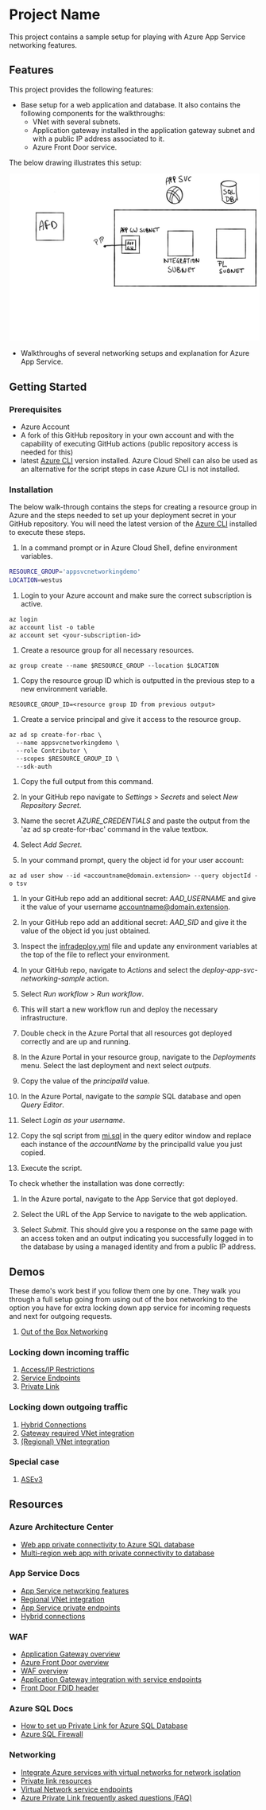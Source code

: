 # Project Name

This project contains a sample setup for playing with Azure App Service networking features. 

## Features

This project provides the following features:

* Base setup for a web application and database. It also contains the following components for the walkthroughs: 
  * VNet with several subnets.
  * Application gateway installed in the application gateway subnet and with a public IP address associated to it. 
  * Azure Front Door service.

The below drawing illustrates this setup: 

![Initial setup](media/initial%20setup.svg)

* Walkthroughs of several networking setups and explanation for Azure App Service. 

## Getting Started

### Prerequisites

- Azure Account
- A fork of this GitHub repository in your own account and with the capability of executing GitHub actions (public repository access is needed for this)
- latest [Azure CLI](https://docs.microsoft.com/en-us/cli/azure/install-azure-cli) version installed. Azure Cloud Shell can also be used as an alternative for the script steps in case Azure CLI is not installed. 

### Installation

The below walk-through contains the steps for creating a resource group in Azure and the steps needed to set up your deployment secret in your GitHub repository. 
You will need the latest version of the [Azure CLI](https://docs.microsoft.com/en-us/cli/azure/install-azure-cli) installed to execute these steps.

1. In a command prompt or in Azure Cloud Shell, define environment variables.

```bash
RESOURCE_GROUP='appsvcnetworkingdemo'
LOCATION=westus
```

1. Login to your Azure account and make sure the correct subscription is active. 

```azurecli
az login
az account list -o table
az account set <your-subscription-id>
```

1. Create a resource group for all necessary resources.

```azurecli
az group create --name $RESOURCE_GROUP --location $LOCATION
```

1. Copy the resource group ID which is outputted in the previous step to a new environment variable.

```azurecli
RESOURCE_GROUP_ID=<resource group ID from previous output>
```

1. Create a service principal and give it access to the resource group.

```azure cli
az ad sp create-for-rbac \
  --name appsvcnetworkingdemo \
  --role Contributor \
  --scopes $RESOURCE_GROUP_ID \
  --sdk-auth
```

1. Copy the full output from this command. 

1. In your GitHub repo navigate to *Settings* > *Secrets* and select *New Repository Secret*.

1. Name the secret _AZURE_CREDENTIALS_ and paste the output from the 'az ad sp create-for-rbac' command in the value textbox.

1. Select *Add Secret*.

1. In your command prompt, query the object id for your user account: 

```azure cli
az ad user show --id <accountname@domain.extension> --query objectId -o tsv
```

1. In your GitHub repo add an additional secret: _AAD_USERNAME_ and give it the value of your username accountname@domain.extension.  

1. In your GitHub repo add an additional secret: _AAD_SID_ and give it the value of the object id you just obtained.  

1. Inspect the [infradeploy.yml](.github/workflows/infradeploy.yml) file and update any environment variables at the top of the file to reflect your environment. 

1. In your GitHub repo, navigate to *Actions* and select the *deploy-app-svc-networking-sample* action. 

1. Select *Run workflow* > *Run workflow*. 

1. This will start a new workflow run and deploy the necessary infrastructure. 

1. Double check in the Azure Portal that all resources got deployed correctly and are up and running. 

1. In the Azure Portal in your resource group, navigate to the _Deployments_ menu. Select the last deployment and next select _outputs_. 

1. Copy the value of the _principalId_ value.

1. In the Azure Portal, navigate to the _sample_ SQL database and open _Query Editor_.

1. Select _Login as your username_.

1. Copy the sql script from [mi.sql](deploy/mi.sql) in the query editor window and replace each instance of the _accountName_ by the principalId value you just copied. 

1. Execute the script. 

To check whether the installation was done correctly: 

1. In the Azure portal, navigate to the App Service that got deployed. 

1. Select the URL of the App Service to navigate to the web application.

1. Select _Submit_. This should give you a response on the same page with an access token and an output indicating you successfully logged in to the database by using a managed identity and from a public IP address. 


## Demos

These demo's work best if you follow them one by one. They walk you through a full setup going from using out of the box networking to the option you have for extra locking down app service for incoming requests and next for outgoing requests. 

1. [Out of the Box Networking](demos/01_outofthebox.md)

### Locking down incoming traffic

1. [Access/IP Restrictions](demos/02_IPrestrictions.md)
1. [Service Endpoints](demos/03_serviceendpoints.md)
1. [Private Link](demos/04_privatelink.md)

### Locking down outgoing traffic

1. [Hybrid Connections](demos/05_Hybirdconnections.md)
1. [Gateway required VNet integration](demos/06_GWrequiredVNetintegration.md)
1. [(Regional) VNet integration](demos/07_RegionalVNetintegration.md)

### Special case

1. [ASEv3](demos/08_ASEv3.md)

## Resources

### Azure Architecture Center

- [Web app private connectivity to Azure SQL database](https://docs.microsoft.com/azure/architecture/example-scenario/private-web-app/private-web-app)
- [Multi-region web app with private connectivity to database](https://docs.microsoft.com/azure/architecture/example-scenario/sql-failover/app-service-private-sql-multi-region)

### App Service Docs

- [App Service networking features](https://docs.microsoft.com/azure/app-service/networking-features)
- [Regional VNet integration](https://docs.microsoft.com/azure/app-service/web-sites-integrate-with-vnet#regional-vnet-integration)
- [App Service private endpoints](https://docs.microsoft.com/azure/app-service/networking/private-endpoint)
- [Hybrid connections](https://docs.microsoft.com/azure/app-service/app-service-hybrid-connections)

### WAF

- [Application Gateway overview](https://docs.microsoft.com/azure/application-gateway/overview)
- [Azure Front Door overview](https://docs.microsoft.com/azure/frontdoor/front-door-overview)
- [WAF overview](https://docs.microsoft.com/azure/web-application-firewall/overview)
- [Application Gateway integration with service endpoints](https://docs.microsoft.com/azure/app-service/networking/app-gateway-with-service-endpoints)
- [Front Door FDID header](https://docs.microsoft.com/azure/frontdoor/front-door-faq#how-do-i-lock-down-the-access-to-my-backend-to-only-azure-front-door-)

### Azure SQL Docs

- [How to set up Private Link for Azure SQL Database](https://docs.microsoft.com/en-us/azure/azure-sql/database/private-endpoint-overview#how-to-set-up-private-link-for-azure-sql-database)
- [Azure SQL Firewall](https://docs.microsoft.com/en-us/azure/azure-sql/database/firewall-create-server-level-portal-quickstart)

### Networking

- [Integrate Azure services with virtual networks for network isolation](https://docs.microsoft.com/azure/virtual-network/vnet-integration-for-azure-services)
- [Private link resources](https://docs.microsoft.com/azure/private-link/private-endpoint-overview#private-link-resource)
- [Virtual Network service endpoints](https://docs.microsoft.com/azure/virtual-network/virtual-network-service-endpoints-overview)
- [Azure Private Link frequently asked questions (FAQ)](https://docs.microsoft.com/azure/private-link/private-link-faq#what-is-the-difference-between-a-service-endpoints-and-a-private-endpoints)